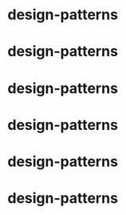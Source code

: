 # design-patterns
# design-patterns
# design-patterns
# design-patterns
# design-patterns
# design-patterns
